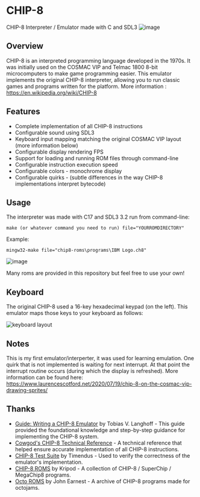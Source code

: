 # CHIP-8
CHIP-8 Interpreter / Emulator made with C and SDL3
![image](https://github.com/user-attachments/assets/16e2b3e6-7271-41cc-8a8c-80036d12f78a)

## Overview
CHIP-8 is an interpreted programming language developed in the 1970s. It was initially used on the COSMAC VIP and Telmac 1800 8-bit microcomputers to make game programming easier. This emulator implements the original CHIP-8 interpreter, allowing you to run classic games and programs written for the platform.
More information : https://en.wikipedia.org/wiki/CHIP-8

## Features
- Complete implementation of all CHIP-8 instructions
- Configurable sound using SDL3
- Keyboard input mapping matching the original COSMAC VIP layout (more information below)
- Configurable display rendering FPS
- Support for loading and running ROM files through command-line
- Configurable instruction execution speed
- Configurable colors - monochrome display
- Configurable quirks - (subtle differences in the way CHIP-8 implementations interpret bytecode)

## Usage
The interpreter was made with C17 and SDL3 3.2
run from command-line:
```
make (or whatever command you need to run) file="YOURROMDIRECTORY"
```
Example:
```
mingw32-make file="chip8-roms\programs\IBM Logo.ch8"
```
![image](https://github.com/user-attachments/assets/a801aa58-1b94-4236-9b77-711908bc8b11)

Many roms are provided in this repository but feel free to use your own!

## Keyboard
The original CHIP-8 used a 16-key hexadecimal keypad (on the left). This emulator maps those keys to your keyboard as follows:

![keyboard layout](https://github.com/user-attachments/assets/2c0ba486-3e78-41c4-81ae-52cb8f1ec75a)

## Notes
This is my first emulator/interperter, it was used for learning emulation.  One quirk that is not implemented is waiting for next interrupt. At that point the interrupt routine occurs (during which the display is refreshed). More information can be found here: https://www.laurencescotford.net/2020/07/19/chip-8-on-the-cosmac-vip-drawing-sprites/

## Thanks
- [Guide: Writing a CHIP-8 Emulator](https://tobiasvl.github.io/blog/write-a-chip-8-emulator/) by Tobias V. Langhoff - This guide provided the foundational knowledge and step-by-step guidance for implementing the CHIP-8 system.
- [Cowgod's CHIP-8 Technical Reference](http://devernay.free.fr/hacks/chip8/C8TECH10.HTM) - A  technical reference that helped ensure accurate implementation of all CHIP-8 instructions.
- [CHIP-8 Test Suite](https://github.com/Timendus/chip8-test-suite) by Timendus - Used to verify the correctness of the emulator's implementation.
- [CHIP-8 ROMS](https://github.com/kripod/chip8-roms/tree/c723a9ed1205a215c5b1e45e994eb54acc243c9e) by Kripod - A collection of CHIP-8 / SuperChip / MegaChip8 programs.
- [Octo ROMS](https://johnearnest.github.io/chip8Archive/) by John Earnest - A archive of CHIP-8 programs made for octojams.
